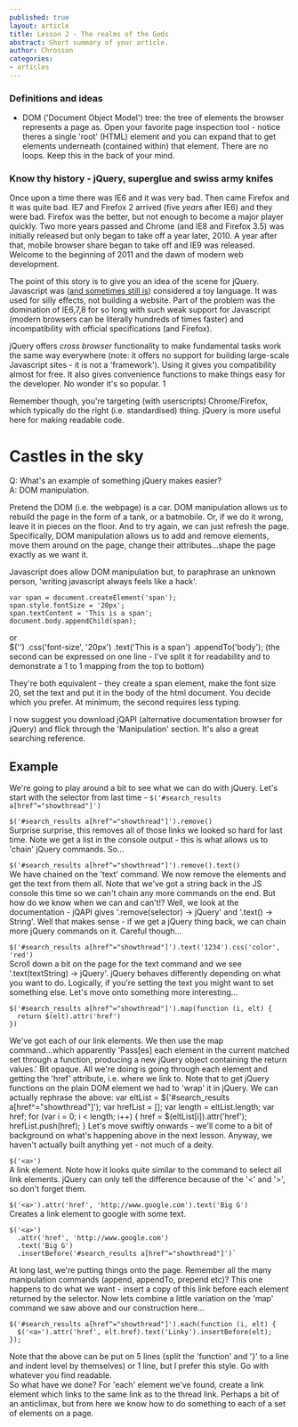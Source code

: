 ```yaml
---
published: true
layout: article
title: Lesson 2 - The realms of the Gods
abstract: Short summary of your article.
author: Chrosson
categories:
- articles
---
```


### Definitions and ideas
* DOM ('Document Object Model') tree: the tree of elements the browser represents a page as. Open your favorite page inspection tool - notice theres a single 'root' (HTML) element and you can expand that to get elements underneath (contained within) that element. There are no loops. Keep this in the back of your mind.

### Know thy history - jQuery, superglue and swiss army knifes 
Once upon a time there was IE6 and it was very bad. Then came Firefox and it was quite bad. IE7 and Firefox 2 arrived (five *years* after IE6) and they were bad. Firefox was the better, but not enough to become a major player quickly. Two more years passed and Chrome (and IE8 and Firefox 3.5) was initially released but only began to take off a year later, 2010. A year after that, mobile browser share began to take off and IE9 was released. Welcome to the beginning of 2011 and the dawn of modern web development.

The point of this story is to give you an idea of the scene for jQuery. Javascript was ([and sometimes still is](http://www.crockford.com/javascript/javascript.html)) considered a toy language. It was used for silly effects, not building a website. Part of the problem was the domination of IE6,7,8 for so long with such weak support for Javascript (modern browsers can be literally hundreds of times faster) and incompatibility with official specifications (and Firefox).

jQuery offers *cross browser* functionality to make fundamental tasks work the same way everywhere (note: it offers no support for building large-scale Javascript sites - it is not a 'framework'). Using it gives you compatibility almost for free. It also gives convenience functions to make things easy for the developer. No wonder it's so popular. 1

Remember though, you're targeting (with userscripts) Chrome/Firefox, which typically do the right (i.e. standardised) thing. jQuery is more useful here for making readable code.

# Castles in the sky

Q: What's an example of something jQuery makes easier?  
A: DOM manipulation.

Pretend the DOM (i.e. the webpage) is a car. DOM manipulation allows us to rebuild the page in the form of a tank, or a batmobile. Or, if we do it wrong, leave it in pieces on the floor. And to try again, we can just refresh the page. Specifically, DOM manipulation allows us to add and remove elements, move them around on the page, change their attributes...shape the page exactly as we want it.

Javascript does allow DOM manipulation but, to paraphrase an unknown person, 'writing javascript always feels like a hack'.

    var span = document.createElement('span');
    span.style.fontSize = '20px';
    span.textContent = 'This is a span';
    document.body.appendChild(span);

or  
    $('<span>')
      .css('font-size', '20px')
      .text('This is a span')
      .appendTo('body');
(the second can be expressed on one line - I've split it for readability and to demonstrate a 1 to 1 mapping from the top to bottom)

They're both equivalent - they create a span element, make the font size 20, set the text and put it in the body of the html document. You decide which you prefer. At minimum, the second requires less typing.

I now suggest you download jQAPI (alternative documentation browser for jQuery) and flick through the 'Manipulation' section. It's also a great searching reference.

## Example

We're going to play around a bit to see what we can do with jQuery. Let's start with the selector from last time - `$('#search_results a[href^="showthread"]')`

`$('#search_results a[href^="showthread"]').remove()`  
Surprise surprise, this removes all of those links we looked so hard for last time. Note we get a list in the console output - this is what allows us to 'chain' jQuery commands. So...

`$('#search_results a[href^="showthread"]').remove().text()`  
We have chained on the 'text' command. We now remove the elements and get the text from them all. Note that we've got a string back in the JS console this time so we can't chain any more commands on the end. But how do we know when we can and can't!? Well, we look at the documentation - jQAPI gives '.remove(selector) → jQuery' and '.text() → String'. Well that makes sense - if we get a jQuery thing back, we can chain more jQuery commands on it. Careful though...

`$('#search_results a[href^="showthread"]').text('1234').css('color', 'red')`  
Scroll down a bit on the page for the text command and we see '.text(textString) → jQuery'. jQuery behaves differently depending on what you want to do. Logically, if you're setting the text you might want to set something else. Let's move onto something more interesting...

	$('#search_results a[href^="showthread"]').map(function (i, elt) {
      return $(elt).attr('href')
    })
We've got each of our link elements. We then use the map command...which apparently 'Pass\[es\] each element in the current matched set through a function, producing a new jQuery object containing the return values.' Bit opaque. All we're doing is going through each element and getting the 'href' attribute, i.e. where we link to. Note that to get jQuery functions on the plain DOM element we had to 'wrap' it in jQuery. We can actually rephrase the above:
    var eltList = $('#search_results a[href^="showthread"]');
    var hrefList = [];
    var length = eltList.length;
    var href;
    for (var i = 0; i < length; i++) {
      href = $(eltList[i]).attr('href');
      hrefList.push(href);
    }
Let's move swiftly onwards - we'll come to a bit of background on what's happening above in the next lesson. Anyway, we haven't actually built anything yet - not much of a deity.

`$('<a>')`  
A link element. Note how it looks quite similar to the command to select all link elements. jQuery can only tell the difference because of the '<' and '>', so don't forget them.

`$('<a>').attr('href', 'http://www.google.com').text('Big G')`  
Creates a link element to google with some text.

    $('<a>')
      .attr('href', 'http://www.google.com')
      .text('Big G')
      .insertBefore('#search_results a[href^="showthread"]')`
At long last, we're putting things onto the page. Remember all the many manipulation commands (append, appendTo, prepend etc)? This one happens to do what we want - insert a copy of this link before each element returned by the selector. Now lets combine a little variation on the 'map' command we saw above and our construction here...


    $('#search_results a[href^="showthread"]').each(function (i, elt) {
      $('<a>').attr('href', elt.href).text('Linky').insertBefore(elt);
    });
Note that the above can be put on 5 lines (split the 'function' and '}' to a line and indent level by themselves) or 1 line, but I prefer this style. Go with whatever you find readable.  
So what have we done? For 'each' element we've found, create a link element which links to the same link as to the thread link. Perhaps a bit of an anticlimax, but from here we know how to do something to each of a set of elements on a page.